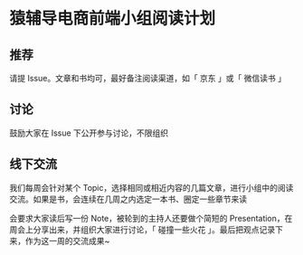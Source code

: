 # 猿辅导电商前端小组阅读计划

## 推荐

请提 Issue。文章和书均可，最好备注阅读渠道，如「 京东 」或「 微信读书 」

## 讨论

鼓励大家在 Issue 下公开参与讨论，不限组织

## 线下交流

我们每周会针对某个 Topic，选择相同或相近内容的几篇文章，进行小组中的阅读交流。如果是书，会连续在几周之内选定一本书、圈定一些章节来读

会要求大家读后写一份 Note，被轮到的主持人还要做个简短的 Presentation，在周会上分享出来，并组织大家进行讨论，「 碰撞一些火花 」。最后把观点记录下来，作为这一周的交流成果~
